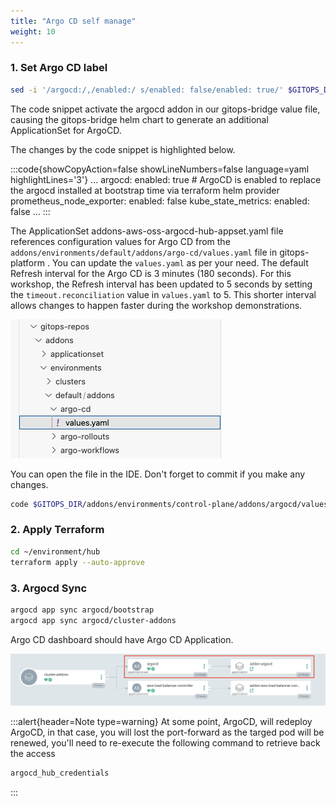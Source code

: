 ```yaml
---
title: "Argo CD self manage"
weight: 10
---
```


### 1. Set Argo CD label

```bash
sed -i '/argocd:/,/enabled:/ s/enabled: false/enabled: true/' $GITOPS_DIR/addons/clusters/hub-cluster/addons/gitops-bridge/values.yaml
```

The code snippet activate the argocd addon in our gitops-bridge value file, causing the gitops-bridge helm chart to generate an additional ApplicationSet for ArgoCD.

The changes by the code snippet is highlighted below.

:::code{showCopyAction=false showLineNumbers=false language=yaml highlightLines='3'}
...
  argocd:
    enabled: true # ArgoCD is enabled to replace the argocd installed at bootstrap time via terraform helm provider
  prometheus_node_exporter:
    enabled: false
  kube_state_metrics:
    enabled: false
...
:::

The ApplicationSet addons-aws-oss-argocd-hub-appset.yaml file references configuration values for Argo CD from the `addons/environments/default/addons/argo-cd/values.yaml` file in gitops-platform . You can update the `values.yaml` as per your need. The default Refresh interval for the Argo CD is 3 minutes (180 seconds). For this workshop, the Refresh interval has been updated to 5 seconds by setting the `timeout.reconciliation` value in `values.yaml` to 5. This shorter interval allows changes to happen faster during the workshop demonstrations.

![argocd-values](/static/images/argocd-values.jpg)

You can open the file in the IDE. Don't forget to commit if you make any changes.

```bash
code $GITOPS_DIR/addons/environments/control-plane/addons/argocd/values.yaml
```

### 2. Apply Terraform

```bash
cd ~/environment/hub
terraform apply --auto-approve
```

### 3. Argocd Sync

```bash
argocd app sync argocd/bootstrap
argocd app sync argocd/cluster-addons
```

Argo CD dashboard should have Argo CD Application.

![argocd-values](/static/images/argocd-selfmanage.jpg)


:::alert{header=Note type=warning}
At some point, ArgoCD, will redeploy ArgoCD, in that case, you will lost the port-forward as the targed pod will be renewed, you'll need to re-execute the following command to retrieve back the access

```bash
argocd_hub_credentials
```
:::